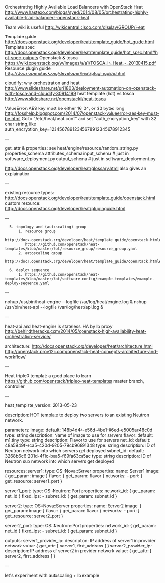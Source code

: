 Orchestrating Highly Available Load Balancers with OpenStack Heat
http://www.hastexo.com/blogs/syed/2014/08/05/orchestrating-highly-available-load-balancers-openstack-heat

Team wiki is useful
http://wikicentral.cisco.com/display/GROUP/Heat

Template guide
http://docs.openstack.org/developer/heat/template_guide/hot_guide.html
Template spec
http://docs.openstack.org/developer/heat/template_guide/hot_spec.html#hot-spec-outputs
Openstack & tosca
https://wiki.openstack.org/w/images/a/a1/TOSCA_in_Heat_-_20130415.pdf
Resource plugin guide
http://docs.openstack.org/developer/heat/pluginguide.html

cloudify: why orchestration and heat
http://www.slideshare.net/uri1803/deployment-automation-on-openstack-with-tosca-and-cloudify-30914199
heat template (hot) vs tosca
http://www.slideshare.net/openstackil/heat-tosca


ValueError: AES key must be either 16, 24, or 32 bytes long
http://fosshelp.blogspot.com/2014/07/openstack-valueerror-aes-key-must-be.html
Go to "/etc/heat/heat.conf" and set "auth_encryption_key" with 32 char string, like auth_encryption_key=12345678912345678912345678912345

--

get_attr & properties: see heat/engine/resource/random_string.py
  properties_schema
  attributes_schema
  input_schema # just in software_deployment.py
  output_schema # just in software_deployment.py

http://docs.openstack.org/developer/heat/glossary.html also gives an explaination

--

existing resource types: http://docs.openstack.org/developer/heat/template_guide/openstack.html
custom resource: http://docs.openstack.org/developer/heat/pluginguide.html

--

      5. topology and (autoscaling) group
          1. resource group
             http://docs.openstack.org/developer/heat/template_guide/openstack.html#OS::Heat::ResourceGroup
             https://github.com/openstack/heat-templates/blob/master/hot/resource_group/resource_group.yaml
          2. autoscaling group
             http://docs.openstack.org/developer/heat/template_guide/openstack.html#OS::Heat::AutoScalingGroup

      6. deploy sequence
          1. https://github.com/openstack/heat-templates/blob/master/hot/software-config/example-templates/example-deploy-sequence.yaml

--

nohup /usr/bin/heat-engine --logfile /var/log/heat/engine.log &
nohup /usr/bin/heat-api --logfile /var/log/heat/api.log &

--

heat-api and heat-engine is stateless, HA by lb proxy
http://behindtheracks.com/2014/05/openstack-high-availability-heat-orchestration-service/

architecture:
  http://docs.openstack.org/developer/heat/architecture.html
  http://openstack.prov12n.com/openstack-heat-concepts-architecture-and-workflow/

--

Heat tripleO templat: a good place to learn
https://github.com/openstack/tripleo-heat-templates master branch, controller

--

heat_template_version: 2013-05-23
 
description: HOT template to deploy two servers to an existing Neutron network.
 
parameters:
  image:
    default: 148b4d44-e56d-4be1-86ed-e5005ae48c0d
    type: string
    description: Name of image to use for servers
  flavor:
    default: m1.tiny
    type: string
    description: Flavor to use for servers
  net_id:
    default: 48a5949f-eca5-420d-9205-79cb96891348
    type: string
    description: ID of Neutron network into which servers get deployed
  subnet_id:
    default: 3268b6c6-201d-4f1c-baa5-f69fa63ca5ac
    type: string
    description: ID of Neutron sub network into which servers get deployed
 
resources:
  server1:
    type: OS::Nova::Server
    properties:
      name: Server1
      image: { get_param: image }
      flavor: { get_param: flavor }
      networks:
        - port: { get_resource: server1_port }
 
  server1_port:
    type: OS::Neutron::Port
    properties:
      network_id: { get_param: net_id }
      fixed_ips:
        - subnet_id: { get_param: subnet_id }
 
  server2:
    type: OS::Nova::Server
    properties:
      name: Server2
      image: { get_param: image }
      flavor: { get_param: flavor }
      networks:
        - port: { get_resource: server2_port }
 
  server2_port:
    type: OS::Neutron::Port
    properties:
      network_id: { get_param: net_id }
      fixed_ips:
        - subnet_id: { get_param: subnet_id }
 
outputs:
  server1_provider_ip:
    description: IP address of server1 in provider network
    value: { get_attr: [ server1, first_address ] }
  server2_provider_ip:
    description: IP address of server2 in provider network
    value: { get_attr: [ server2, first_address ] }

--

let's experiment with autoscaling + lb example
